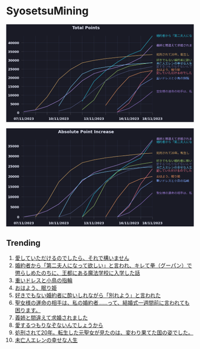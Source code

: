 # SyosetsuMining


![](https://raw.githubusercontent.com/exc4l/SyosetsuMining/main/plots/point_trend.png)

![](https://raw.githubusercontent.com/exc4l/SyosetsuMining/main/plots/point_increase.png)


## Trending

1. [愛していただけるのでしたら、それで構いません](https://ncode.syosetu.com/n8000im/)
2. [婚約者から「第二夫人になって欲しい」と言われ、キレて拳（グーパン）で懲らしめたのちに、王都にある魔法学校に入学した話](https://ncode.syosetu.com/n4353im/)
3. [重いドレスと小鳥の指輪](https://ncode.syosetu.com/n7795im/)
4. [おはよう、眠り姫](https://ncode.syosetu.com/n7369im/)
5. [好きでもない婚約者に酔いしれながら「別れよう」と言われた](https://ncode.syosetu.com/n6509im/)
6. [聖女様の運命の相手は、私の婚約者……って、結婚式一週間前に言われても困ります。](https://ncode.syosetu.com/n8001im/)
7. [義姉と間違えて求婚されました](https://ncode.syosetu.com/n4350im/)
8. [愛するつもりなぞないんでしょうから](https://ncode.syosetu.com/n4890il/)
9. [処刑されて20年。転生した元聖女が見たのは、変わり果てた国の姿でした。](https://ncode.syosetu.com/n4761im/)
10. [未亡人エレンの幸せな人生](https://ncode.syosetu.com/n5707im/)
